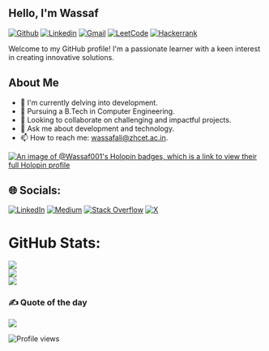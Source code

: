 <!-- Proudly created with GPRM ( https://gprm.itsvg.in ) -->                        
<h2 align="left"> Hello, I'm Wassaf</h2>

[![Github](https://img.shields.io/badge/-Github-000?&logo=Github&logoColor=white)](https://github.com/Wassaf001)
[![Linkedin](https://img.shields.io/badge/-LinkedIn-blue?&logo=Linkedin&logoColor=white)](https://www.linkedin.com/in/wassaf-ali)
[![Gmail](https://img.shields.io/badge/-Gmail-c14438?&logo=Gmail&logoColor=white)](mailto:wassafali@zhcet.ac.in)
[![LeetCode](https://img.shields.io/badge/-Leetcode-black?&logo=leetcode&logoColor=orange)](https://leetcode.com/u/stuck001/)
[![Hackerrank](https://img.shields.io/badge/-Hackerrank-black?&logo=hackerrank&logoColor=green)](https://www.hackerrank.com/profile/wassaf_a)

Welcome to my GitHub profile! I'm a passionate learner with a keen interest in creating innovative solutions.

## About Me

- 🔭 I'm currently delving into development.
- 🌱 Pursuing a B.Tech in Computer Engineering.
- 👯 Looking to collaborate on challenging and impactful projects.
- 💬 Ask me about development and technology.
- 📫 How to reach me: [wassafali@zhcet.ac.in](mailto:wassafali@zhcet.ac.in).

[![An image of @Wassaf001's Holopin badges, which is a link to view their full Holopin profile](https://holopin.me/wassaf001)](https://www.holopin.io/@wassaf001)

## 🌐 Socials:
[![LinkedIn](https://img.shields.io/badge/LinkedIn-%230077B5.svg?logo=linkedin&logoColor=white)](https://linkedin.com/in/https://www.linkedin.com/in/wassaf-ali/) [![Medium](https://img.shields.io/badge/Medium-12100E?logo=medium&logoColor=white)](https://medium.com/@https://medium.com/@wassafali) [![Stack Overflow](https://img.shields.io/badge/-Stackoverflow-FE7A16?logo=stack-overflow&logoColor=white)](https://stackoverflow.com/users/https://stackoverflow.com/users/18013640/stuck001) [![X](https://img.shields.io/badge/X-black.svg?logo=X&logoColor=white)](https://x.com/https://x.com/wassaf_ali) 

# GitHub Stats:
![](https://github-readme-stats.vercel.app/api?username=Wassaf001&theme=dark&hide_border=false&include_all_commits=true&count_private=true)<br/>
![](https://github-readme-streak-stats.herokuapp.com/?user=Wassaf001&theme=dark&hide_border=false)<br/>
![](https://github-readme-stats.vercel.app/api/top-langs/?username=Wassaf001&theme=dark&hide_border=false&include_all_commits=true&count_private=true&layout=compact)

### ✍️ Quote of the day 
![](https://quotes-github-readme.vercel.app/api?type=vetical&theme=radical)



![Profile views](https://komarev.com/ghpvc/?username=Wassaf001&color=blue)

